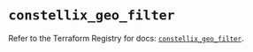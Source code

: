 # `constellix_geo_filter`

Refer to the Terraform Registry for docs: [`constellix_geo_filter`](https://registry.terraform.io/providers/constellix/constellix/0.4.6/docs/resources/geo_filter).
